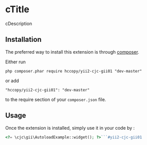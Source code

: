 cTitle
======
cDescription

Installation
------------

The preferred way to install this extension is through [composer](http://getcomposer.org/download/).

Either run

```
php composer.phar require hccopy/yii2-cjc-gii01 "dev-master"
```

or add

```
"hccopy/yii2-cjc-gii01": "dev-master"
```

to the require section of your `composer.json` file.


Usage
-----

Once the extension is installed, simply use it in your code by  :

```php
<?= \cjc\gii\AutoloadExample::widget(); ?>```#yii2-cjc-gii01
